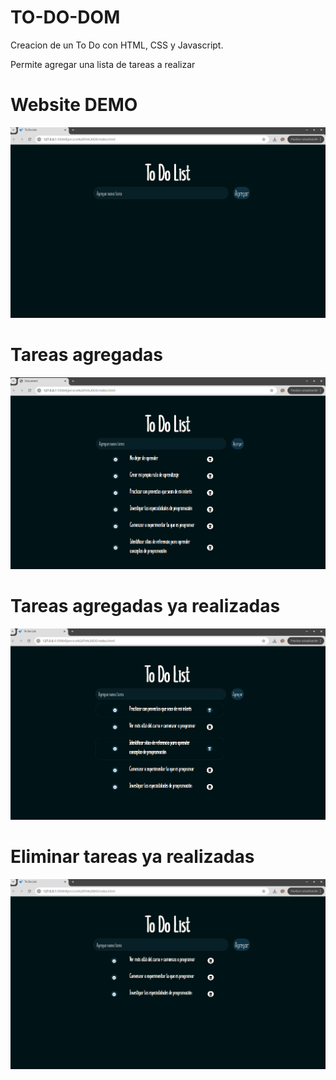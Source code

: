 
# TO-DO-DOM
Creacion de un To Do con HTML, CSS y Javascript.

Permite agregar una lista de tareas a realizar 

# Website DEMO
![alt text](./assets/img/image-3.png)


# Tareas agregadas
![alt text](./assets/img/image.png)


# Tareas agregadas ya realizadas

![alt text](./assets/img/image-2.png)



# Eliminar tareas ya realizadas 

![alt text](./assets/img/image-4.png)